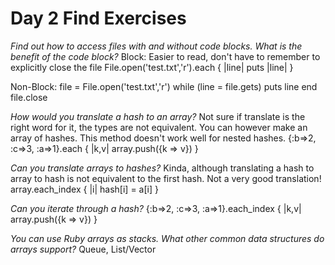 # Day 2 Find Exercises

*Find out how to access files with and without code blocks. What is the benefit of the code block?*
Block: Easier to read, don't have to remember to explicitly close the file
	File.open('test.txt','r').each { |line| puts |line| }

Non-Block: file = File.open('test.txt','r')
	while (line = file.gets)
	  puts line
	end
	file.close

*How would you translate a hash to an array?*
Not sure if translate is the right word for it, the types are not equivalent. You can however make an array of hashes. This method doesn't work well for nested hashes.
	{:b=>2, :c=>3, :a=>1}.each { |k,v| array.push({k => v}) }

*Can you translate arrays to hashes?*
Kinda, although translating a hash to array to hash is not equivalent to the first hash. Not a very good translation!
	array.each_index { |i| hash[i] = a[i] }

*Can you iterate through a hash?*
	{:b=>2, :c=>3, :a=>1}.each_index { |k,v| array.push({k => v}) }

*You can use Ruby arrays as stacks. What other common data structures do arrays support?*
Queue, List/Vector
